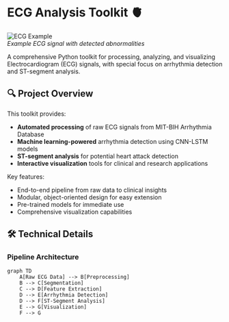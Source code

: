 # ECG Analysis Toolkit 🫀

![ECG Example](https://github.com/yourusername/ecg-analysis/raw/main/images/ecg_example.png)  
*Example ECG signal with detected abnormalities*

A comprehensive Python toolkit for processing, analyzing, and visualizing Electrocardiogram (ECG) signals, with special focus on arrhythmia detection and ST-segment analysis.

## 🔍 Project Overview

This toolkit provides:

- **Automated processing** of raw ECG signals from MIT-BIH Arrhythmia Database
- **Machine learning-powered** arrhythmia detection using CNN-LSTM models
- **ST-segment analysis** for potential heart attack detection
- **Interactive visualization** tools for clinical and research applications

Key features:
- End-to-end pipeline from raw data to clinical insights
- Modular, object-oriented design for easy extension
- Pre-trained models for immediate use
- Comprehensive visualization capabilities

## 🛠️ Technical Details

### Pipeline Architecture

```mermaid
graph TD
    A[Raw ECG Data] --> B[Preprocessing]
    B --> C[Segmentation]
    C --> D[Feature Extraction]
    D --> E[Arrhythmia Detection]
    D --> F[ST-Segment Analysis]
    E --> G[Visualization]
    F --> G
